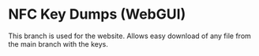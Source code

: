 # NFC Key Dumps (WebGUI)
This branch is used for the website. Allows easy download of any file from the main branch with the keys.

